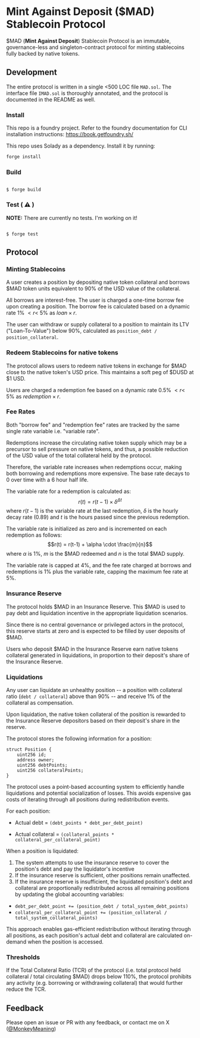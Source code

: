 # Mint Against Deposit ($MAD) Stablecoin Protocol

$MAD (**Mint Against Deposit**) Stablecoin Protocol is an immutable, governance-less and singleton-contract protocol for minting stablecoins fully backed by native tokens.

## Development

The entire protocol is written in a single <500 LOC file `MAD.sol`. The interface file `IMAD.sol` is thoroughly annotated, and the protocol is documented in the README as well.

### Install

This repo is a foundry project. Refer to the foundry documentation for CLI installation instructions: https://book.getfoundry.sh/

This repo uses Solady as a dependency. Install it by running:

```bash
forge install
```

### Build

```shell

$ forge build

```

### Test ( ⚠️ )

**NOTE:** There are currently no tests. I'm working on it!

```shell

$ forge test

```

## Protocol

### Minting Stablecoins

A user creates a position by depositing native token collateral and borrows $MAD token units equivalent to 90% of the USD value of the collateral.

All borrows are interest-free. The user is charged a one-time borrow fee upon creating a position. The borrow fee is calculated based on a dynamic rate 1% $< r <$ 5% as $loan \times r$.

The user can withdraw or supply collateral to a position to maintain its LTV ("Loan-To-Value") below 90%, calculated as `position_debt / position_collateral`.

### Redeem Stablecoins for native tokens

The protocol allows users to redeem native tokens in exchange for $MAD close to the native token's USD price. This maintains a soft peg of $DUSD at $1 USD.

Users are charged a redemption fee based on a dynamic rate 0.5% $< r <$ 5% as $redemption \times r$.

### Fee Rates

Both "borrow fee" and "redemption fee" rates are tracked by the same single rate variable i.e. "variable rate".

Redemptions increase the circulating native token supply which may be a precursor to sell pressure on native tokens, and thus, a possible reduction of the USD value of the total collateral held by the protocol.

Therefore, the variable rate increases when redemptions occur, making both borrowing and redemptions more expensive. The base rate decays to 0 over time with a 6 hour half life.

The variable rate for a redemption is calculated as:
$$r(t) = r(t-1) \times \delta^{\Delta t}$$
where $r(t-1)$ is the variable rate at the last redemption, $\delta$ is the hourly decay rate (0.89) and $t$ is the hours passed since the previous redemption.

The variable rate is initialized as zero and is incremented on each redemption as follows:
$$r(t) = r(t-1) + \alpha \cdot \frac{m}{n}$$
where $\alpha$ is 1%, $m$ is the $MAD redeemed and $n$ is the total $MAD supply.

The variable rate is capped at 4%, and the fee rate charged at borrows and redemptions is 1% plus the variable rate, capping the maximum fee rate at 5%.

### Insurance Reserve

The protocol holds $MAD in an Insurance Reserve. This $MAD is used to pay debt and liquidation incentive in the appropriate liquidation scenarios.

Since there is no central governance or privileged actors in the protocol, this reserve starts at zero and is expected to be filled by user deposits of $MAD.

Users who deposit $MAD in the Insurance Reserve earn native tokens collateral generated in liquidations, in proportion to their deposit's share of the Insurance Reserve.

### Liquidations

Any user can liquidate an unhealthy position -- a position with collateral ratio (`debt / collateral`) above than 90% -- and receive 1% of the collateral as compensation.

Upon liquidation, the native token collateral of the position is rewarded to the Insurance Reserve depositors based on their deposit's share in the reserve.

The protocol stores the following information for a position:

```solidity
struct Position {
	uint256 id;
	address owner;
	uint256 debtPoints;
	uint256 collateralPoints;
}
```

The protocol uses a point-based accounting system to efficiently handle liquidations and potential socialization of losses. This avoids expensive gas costs of iterating through all positions during redistribution events.

For each position:

- Actual debt = `(debt_points * debt_per_debt_point)`

* Actual collateral = `(collateral_points * collateral_per_collateral_point)`

When a position is liquidated:

1. The system attempts to use the insurance reserve to cover the position's debt and pay the liquidator's incentive
2. If the insurance reserve is sufficient, other positions remain unaffected.
3. If the insurance reserve is insufficient, the liquidated position's debt and collateral are proportionally redistributed across all remaining positions by updating the global accounting variables:

- `debt_per_debt_point += (position_debt / total_system_debt_points)`
- `collateral_per_collateral_point += (position_collateral / total_system_collateral_points)`

This approach enables gas-efficient redistribution without iterating through all positions, as each position's actual debt and collateral are calculated on-demand when the position is accessed.

### Thresholds

If the Total Collateral Ratio (TCR) of the protocol (i.e. total protocol held collateral / total circulating $MAD) drops below 110%, the protocol prohibits any activity (e.g. borrowing or withdrawing collateral) that would further reduce the TCR.

## Feedback

Please open an issue or PR with any feedback, or contact me on X ([@MonkeyMeaning](https://x.com/MonkeyMeaning))
